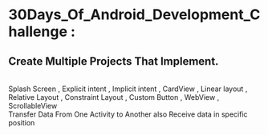 # 30Days_Of_Android_Development_Challenge :
## Create Multiple Projects That Implement.
<br> Splash Screen , Explicit intent , Implicit intent , CardView , Linear layout , Relative Layout , Constraint Layout , Custom Button , WebView , ScrollableView
<br> Transfer Data From One Activity to Another also Receive data in specific position
